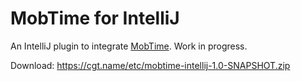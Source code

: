 # MobTime for IntelliJ

An IntelliJ plugin to integrate [MobTime](https://mobti.me/). Work in progress.

Download: https://cgt.name/etc/mobtime-intellij-1.0-SNAPSHOT.zip